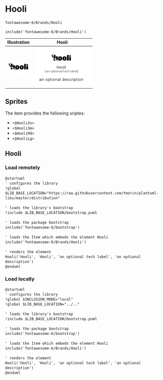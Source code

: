 # Hooli


```text
fontawesome-6/Brands/Hooli
```

```text
include('fontawesome-6/Brands/Hooli')
```



| Illustration | Hooli |
| :---: | :---: |
| ![illustration for Illustration](../../fontawesome-6/Brands/Hooli.png) | ![illustration for Hooli](../../fontawesome-6/Brands/Hooli.Local.png) |



## Sprites
The item provides the following sriptes:

- `<$HooliXs>`
- `<$HooliSm>`
- `<$HooliMd>`
- `<$HooliLg>`





## Hooli

### Load remotely
```plantuml
@startuml
' configures the library
!global $LIB_BASE_LOCATION="https://raw.githubusercontent.com/tmorin/plantuml-libs/master/distribution"

' loads the library's bootstrap
!include $LIB_BASE_LOCATION/bootstrap.puml

' loads the package bootstrap
include('fontawesome-6/bootstrap')

' loads the Item which embeds the element Hooli
include('fontawesome-6/Brands/Hooli')

' renders the element
Hooli('Hooli', 'Hooli', 'an optional tech label', 'an optional description')
@enduml
```

### Load locally
```plantuml
@startuml
' configures the library
!global $INCLUSION_MODE="local"
!global $LIB_BASE_LOCATION="../.."

' loads the library's bootstrap
!include $LIB_BASE_LOCATION/bootstrap.puml

' loads the package bootstrap
include('fontawesome-6/bootstrap')

' loads the Item which embeds the element Hooli
include('fontawesome-6/Brands/Hooli')

' renders the element
Hooli('Hooli', 'Hooli', 'an optional tech label', 'an optional description')
@enduml
```

